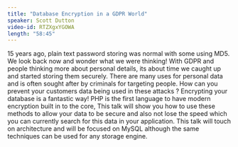 ```yaml
---
title: "Database Encryption in a GDPR World"
speaker: Scott Dutton
video-id: RTZXgxYGOWA
length: "58:45"
---
```

15 years ago, plain text password storing was normal with some using MD5. We look back now and wonder what we were thinking! With GDPR and people thinking more about personal details, its about time we caught up and started storing them securely. There are many uses for personal data and is often sought after by criminals for targeting people. How can you prevent your customers data being used in these attacks ? Encrypting your database is a fantastic way! PHP is the first language to have modern encryption built in to the core, This talk will show you how to use these methods to allow your data to be secure and also not lose the speed which you can currently search for this data in your application. This talk will touch on architecture and will be focused on MySQL although the same techniques can be used for any storage engine.